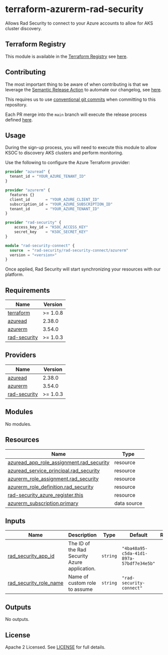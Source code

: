 # terraform-azurerm-rad-security

Allows Rad Security to connect to your Azure accounts to allow for AKS cluster discovery.

## Terraform Registry

This module is available in the [Terraform Registry](https://registry.terraform.io/) see [here](https://registry.terraform.io/modules/rad-security/rad-security-connect/azurerm/latest).

## Contributing

The most important thing to be aware of when contributing is that we leverage the [Semantic Release Action](https://github.com/cycjimmy/semantic-release-action) to automate our changelog, see [here](CHANGELOG.md).

This requires us to use [conventional git commits](https://www.conventionalcommits.org/en/v1.0.0/) when committing to this repository.

Each PR merge into the `main` branch will execute the release process defined [here](.github/workflows/release.yml).

## Usage

During the sign-up process, you will need to execute this module to allow KSOC to discovery AKS clusters and perform monitoring.

Use the following to configure the Azure Terraform provider:

```terraform
provider "azuread" {
  tenant_id = "YOUR_AZURE_TENANT_ID"
}

provider "azurerm" {
  features {}
  client_id       = "YOUR_AZURE_CLIENT_ID"
  subscription_id = "YOUR_AZURE_SUBSCRIPTION_ID"
  tenant_id       = "YOUR_AZURE_TENANT_ID"
}

provider "rad-security" {
    access_key_id = "KSOC_ACCESS_KEY"
    secret_key    = "KSOC_SECRET_KEY"
}
```

``` terraform
module "rad-security-connect" {
  source  = "rad-security/rad-security-connect/azurerm"
  version = "<version>"
}
```

Once applied, Rad Security will start synchronizing your resources with our platform.

<!-- BEGINNING OF PRE-COMMIT-TERRAFORM DOCS HOOK -->
## Requirements

| Name | Version |
|------|---------|
| <a name="requirement_terraform"></a> [terraform](#requirement\_terraform) | >= 1.0.8 |
| <a name="requirement_azuread"></a> [azuread](#requirement\_azuread) | 2.38.0 |
| <a name="requirement_azurerm"></a> [azurerm](#requirement\_azurerm) | 3.54.0 |
| <a name="requirement_rad-security"></a> [rad-security](#requirement\_rad-security) | >= 1.0.3 |

## Providers

| Name | Version |
|------|---------|
| <a name="provider_azuread"></a> [azuread](#provider\_azuread) | 2.38.0 |
| <a name="provider_azurerm"></a> [azurerm](#provider\_azurerm) | 3.54.0 |
| <a name="provider_rad-security"></a> [rad-security](#provider\_rad-security) | >= 1.0.3 |

## Modules

No modules.

## Resources

| Name | Type |
|------|------|
| [azuread_app_role_assignment.rad_security](https://registry.terraform.io/providers/hashicorp/azuread/2.38.0/docs/resources/app_role_assignment) | resource |
| [azuread_service_principal.rad_security](https://registry.terraform.io/providers/hashicorp/azuread/2.38.0/docs/resources/service_principal) | resource |
| [azurerm_role_assignment.rad_security](https://registry.terraform.io/providers/hashicorp/azurerm/3.54.0/docs/resources/role_assignment) | resource |
| [azurerm_role_definition.rad_security](https://registry.terraform.io/providers/hashicorp/azurerm/3.54.0/docs/resources/role_definition) | resource |
| [rad-security_azure_register.this](https://registry.terraform.io/providers/rad-security/rad-security/latest/docs/resources/azure_register) | resource |
| [azurerm_subscription.primary](https://registry.terraform.io/providers/hashicorp/azurerm/3.54.0/docs/data-sources/subscription) | data source |

## Inputs

| Name | Description | Type | Default | Required |
|------|-------------|------|---------|:--------:|
| <a name="input_rad_security_app_id"></a> [rad\_security\_app\_id](#input\_rad\_security\_app\_id) | The ID of the Rad Security Azure application. | `string` | `"4ba48a95-c5da-41d1-897a-57bdf7e34e5b"` | no |
| <a name="input_rad_security_role_name"></a> [rad\_security\_role\_name](#input\_rad\_security\_role\_name) | Name of custom role to assume | `string` | `"rad-security-connect"` | no |

## Outputs

No outputs.
<!-- END OF PRE-COMMIT-TERRAFORM DOCS HOOK -->

## License
Apache 2 Licensed. See [LICENSE](LICENSE) for full details.

